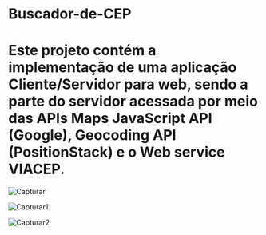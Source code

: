# Buscador-de-CEP
# Este projeto contém a implementação de uma aplicação Cliente/Servidor para web, sendo a parte do servidor acessada por meio das APIs Maps JavaScript API (Google), Geocoding API (PositionStack) e o Web service VIACEP.

![Capturar](https://user-images.githubusercontent.com/38335297/158402446-e2460b06-ca56-4ba6-96dd-1b8c6d1904a2.PNG)

![Capturar1](https://user-images.githubusercontent.com/38335297/158402449-5cbc81c9-f09c-4a14-b220-7f1b5af557c7.PNG)

![Capturar2](https://user-images.githubusercontent.com/38335297/158402451-09066e40-8147-4ffa-b6e4-141ae75da7ea.PNG)



